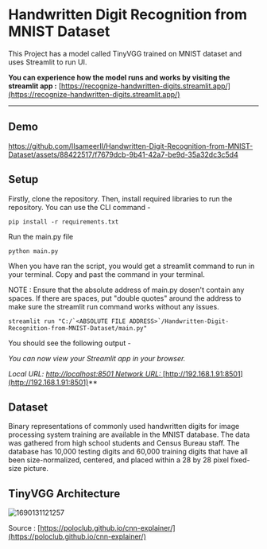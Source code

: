 # Handwritten Digit Recognition from MNIST Dataset

This Project has a model called TinyVGG trained on MNIST dataset and uses Streamlit to run UI.

**You can experience how the model runs and works by visiting the streamlit app :** [https://recognize-handwritten-digits.streamlit.app/](https://recognize-handwritten-digits.streamlit.app/)

---

## Demo

https://github.com/IIsameerII/Handwritten-Digit-Recognition-from-MNIST-Dataset/assets/88422517/f7679dcb-9b41-42a7-be9d-35a32dc3c5d4

## Setup

Firstly, clone the repository. Then, install required libraries to run the repository. You can use the CLI command -

```
pip install -r requirements.txt
```

Run the main.py file

```
python main.py
```

When you have ran the script, you would get a streamlit command to run in your terminal. Copy and past the command in your terminal.

NOTE : Ensure that the absolute address of main.py dosen't contain any spaces. If there are spaces, put "double quotes" around the address to make sure the streamlit run command works without any issues.

```
streamlit run "C:/`<ABSOLUTE FILE ADDRESS>`/Handwritten-Digit-Recognition-from-MNIST-Dataset/main.py"
```

You should see the following output -

*You can now view your Streamlit app in your browser.*

*Local URL: [http://localhost:8501
*Network URL:* ](http://localhost:8501)*[http://192.168.1.91:8501](http://192.168.1.91:8501)**

## Dataset

Binary representations of commonly used handwritten digits for image processing system training are available in the MNIST database. The data was gathered from high school students and Census Bureau staff. The database has 10,000 testing digits and 60,000 training digits that have all been size-normalized, centered, and placed within a 28 by 28 pixel fixed-size picture.

## TinyVGG Architecture

![1690131121257](image/README/1690131121257.png)

Source : [https://poloclub.github.io/cnn-explainer/](https://poloclub.github.io/cnn-explainer/)
